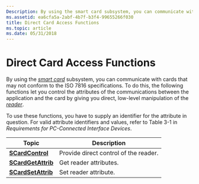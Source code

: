 ```yaml
---
Description: By using the smart card subsystem, you can communicate with cards that may not conform to the ISO 7816 specifications.
ms.assetid: ea6cfa5a-2abf-4b7f-b3f4-99655266f030
title: Direct Card Access Functions
ms.topic: article
ms.date: 05/31/2018
---
```


# Direct Card Access Functions

By using the [*smart card*](/windows/desktop/SecGloss/s-gly) subsystem, you can communicate with cards that may not conform to the ISO 7816 specifications. To do this, the following functions let you control the attributes of the communications between the application and the card by giving you direct, low-level manipulation of the [*reader*](/windows/desktop/SecGloss/r-gly).

To use these functions, you have to supply an identifier for the attribute in question. For valid attribute identifiers and values, refer to Table 3-1 in *Requirements for PC-Connected Interface Devices*.



| Topic                                    | Description                           |
|------------------------------------------|---------------------------------------|
| [**SCardControl**](/windows/desktop/api/Winscard/nf-winscard-scardcontrol)     | Provide direct control of the reader. |
| [**SCardGetAttrib**](/windows/desktop/api/Winscard/nf-winscard-scardgetattrib) | Get reader attributes.                |
| [**SCardSetAttrib**](/windows/desktop/api/Winscard/nf-winscard-scardsetattrib) | Set reader attribute.                 |



 

 

 